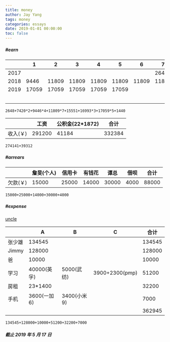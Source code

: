 ```yaml
---
title: money
author: Jay Yang
tags: money
categories: essays
date: 2019-01-01 00:00:00
toc: false
---
```


##### #earn

|      | 1     | 2     | 3     | 4     | 5     | 6     | 7     | 8     | 9      | 10    | 11    | 12     |
| ---- | ----- | ----- | ----- | ----- | ----- | ----- | ----- | ----- | ------ | ----- | ----- | ------ |
| 2017 |       |       |       |       |       |       | 2648  | 7420  | 7420   | 9446  | 9446  | 9446   |
| 2018 | 9446  | 11809 | 11809 | 11809 | 11809 | 11809 | 11809 | 11801 | 15551  | 16993 | 16993 | 16993  |
| 2019 | 17059 | 17059 | 17059 | 17059 | 17059 |       |       |       |        |       |       |        |
|      |       |       |       |       |       |       |       |       | (补贴) | 1440  | 合计  | 291200 |

`2648+7420*2+9446*4+11809*7+15551+16993*3+17059*5+1440`

|          | 工资   | 公积金(22\*1872) | 合计   |
| -------- | ------ | ---------------- | ------ |
| 收入(￥) | 291200 | 41184            | 332384 |

`274141+39312`

##### #arrears

|          | 詹旻(个人) | 信用卡 | 有钱花 | 谭总  | 借呗 | 合计  |
| -------- | ---------- | ------ | ------ | ----- | ---- | ----- |
| 欠款(￥) | 15000      | 25000  | 14000  | 30000 | 4000 | 88000 |

`15000+25000+14000+30000+4000`

##### #expense

[uncle](/2019/01/01/essays-uncle/)

|        | A            | B            | C              | 合计   |
| ------ | ------------ | ------------ | -------------- | ------ |
| 张少雄 | 134545       |              |                | 134545 |
| Jimmy  | 128000       |              |                | 128000 |
| 爸     | 10000        |              |                | 10000  |
| 学习   | 40000(英孚)  | 5000(武纺)   | 3900+2300(pmp) | 51200  |
| 房租   | 23\*1400     |              |                | 32200  |
| 手机   | 3600(一加 6) | 3400(小米 9) |                | 7000   |
|        |              |              |                | 362945 |

`134545+128000+10000+51200+32200+7000`

##### _截止 2019 年 5 月 17 日_
